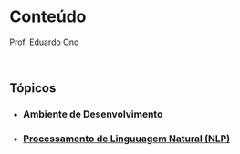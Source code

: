 # Conteúdo

Prof. Eduardo Ono

<br>

## Tópicos

* ### Ambiente de Desenvolvimento

* ### [Processamento de Linguuagem Natural (NLP)](./nlp)

<br>
